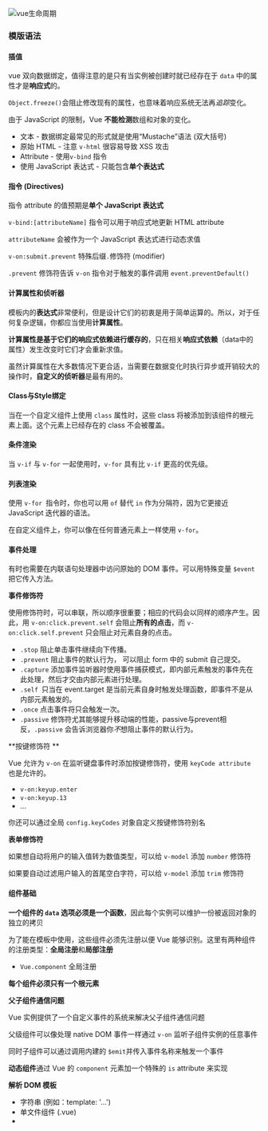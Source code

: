 ![vue生命周期](https://cn.vuejs.org/images/lifecycle.png)

### 模版语法

#### 插值

vue 双向数据绑定，值得注意的是只有当实例被创建时就已经存在于 `data` 中的属性才是**响应式**的。

`Object.freeze()`会阻止修改现有的属性，也意味着响应系统无法再*追踪*变化。

由于 JavaScript 的限制，Vue **不能检测**数组和对象的变化。

- 文本 - 数据绑定最常见的形式就是使用“Mustache”语法 (双大括号) 
- 原始 HTML - 注意 `v-html` 很容易导致 XSS 攻击
- Attribute - 使用`v-bind` 指令
- 使用 JavaScript 表达式 - 只能包含**单个表达式**



#### 指令 (Directives) 

指令 attribute 的值预期是**单个 JavaScript 表达式** 

`v-bind:[attributeName]` 指令可以用于响应式地更新 HTML attribute 

`attributeName` 会被作为一个 JavaScript 表达式进行动态求值

`v-on:submit.prevent` 特殊后缀`.`修饰符 (modifier)

`.prevent` 修饰符告诉 `v-on` 指令对于触发的事件调用 `event.preventDefault()`



#### 计算属性和侦听器

模板内的**表达式**非常便利，但是设计它们的初衷是用于简单运算的。所以，对于任何复杂逻辑，你都应当使用**计算属性**。

**计算属性是基于它们的响应式依赖进行缓存的**，只在相关**响应式依赖**（data中的属性）发生改变时它们才会重新求值。

虽然计算属性在大多数情况下更合适，当需要在数据变化时执行异步或开销较大的操作时，**自定义的侦听器**是最有用的。



#### Class与Style绑定

当在一个自定义组件上使用 `class` 属性时，这些 class 将被添加到该组件的根元素上面。这个元素上已经存在的 class 不会被覆盖。



#### 条件渲染

当 `v-if` 与 `v-for` 一起使用时，`v-for` 具有比 `v-if` 更高的优先级。



#### 列表渲染

使用 `v-for `指令时，你也可以用 `of` 替代 `in` 作为分隔符，因为它更接近 JavaScript 迭代器的语法。

在自定义组件上，你可以像在任何普通元素上一样使用 `v-for`。



#### 事件处理

有时也需要在内联语句处理器中访问原始的 DOM 事件。可以用特殊变量 `$event` 把它传入方法。

**事件修饰符**

使用修饰符时，可以串联，所以顺序很重要；相应的代码会以同样的顺序产生。因此，用 `v-on:click.prevent.self` 会阻止**所有的点击**，而 `v-on:click.self.prevent` 只会阻止对元素自身的点击。

- `.stop` 阻止单击事件继续向下传播。
- `.prevent`  阻止事件的默认行为， 可以阻止 form 中的 submit 自己提交。
- `.capture` 添加事件监听器时使用事件捕获模式，即内部元素触发的事件先在此处理，然后才交由内部元素进行处理。
- `.self `只当在 event.target 是当前元素自身时触发处理函数，即事件不是从内部元素触发的。
- `.once`  点击事件将只会触发一次。
- `.passive` 修饰符尤其能够提升移动端的性能，passive与prevent相反，`.passive` 会告诉浏览器你*不*想阻止事件的默认行为。

**按键修饰符 **

Vue 允许为 `v-on` 在监听键盘事件时添加按键修饰符，使用 `keyCode attribute` 也是允许的。

- `v-on:keyup.enter`
- `v-on:keyup.13`
- ...

你还可以通过全局 `config.keyCodes` 对象自定义按键修饰符别名

**表单修饰符**

如果想自动将用户的输入值转为数值类型，可以给 `v-model` 添加 `number` 修饰符

如果要自动过滤用户输入的首尾空白字符，可以给 `v-model` 添加 `trim` 修饰符



#### 组件基础

**一个组件的 `data` 选项必须是一个函数**，因此每个实例可以维护一份被返回对象的独立的拷贝

为了能在模板中使用，这些组件必须先注册以便 Vue 能够识别。这里有两种组件的注册类型：**全局注册**和**局部注册**

- `Vue.component` 全局注册

**每个组件必须只有一个根元素**

**父子组件通信问题**

Vue 实例提供了一个自定义事件的系统来解决父子组件通信问题

父级组件可以像处理 native DOM 事件一样通过 `v-on` 监听子组件实例的任意事件

同时子组件可以通过调用内建的 `$emit`并传入事件名称来触发一个事件

**动态组件**通过 Vue 的 `component` 元素加一个特殊的 `is` attribute 来实现

**解析 DOM 模板**

- 字符串 (例如：template: '...')
- 单文件组件 (.vue)
- <script type="text/x-template">



## 深入了解组件

#### 组件注册

在注册一个组件的时候，我们始终需要给它一个名字。定义组件名的方式有两种：

- 使用 kebab-case `Vue.component('my-component-name', { /* ... */ })`
-  使用 PascalCase `Vue.component('MyComponentName', { /* ... */ })`

**全局注册** 用 `Vue.component` 来创建组件

**局部注册 **在 `components` **选项**中定义你想要使用的组件

**全局注册的行为必须在根 Vue 实例 (通过 `new Vue`) 创建之前发生**。



#### Prop

在 HTML 中的 attribute 名是大小写不敏感的，所以浏览器会把所有大写字符解释为小写字符。

**单向下行绑定**会防止从子组件意外改变父级组件的状态，从而导致你的应用的数据流向难以理解，跟 react 单项数据流目的类似。

注意在 JavaScript 中对象和数组是通过引用传入的，所以对于一个数组或对象类型的 prop 来说，在子组件中改变这个对象或数组本身将会**影响到父组件**的状态。

注意那些 prop 会在一个**组件实例创建之前**进行验证，所以实例的属性 (如 `data`、`computed` 等) 在 `default` 或 `validator` 函数中是不可用的。

对于绝大多数 attribute 来说，外部 attribute 会替换掉组件内的attribute，`class` 和 `style` attribute 会被合并起来



#### 自定义事件

不同于组件和 prop，事件名不存在任何自动化的大小写转换。在HTML 是大小写不敏感的，因此推荐**始终使用 kebab-case 的事件名**。

[自定义组件的 `v-model`](https://cn.vuejs.org/v2/guide/components-custom-events.html#自定义组件的-v-model)

可以使用 `v-on` 的 `.native` 修饰符，在组件上直接监听事件。

Vue 提供了一个 `$listeners` 属性，它是一个对象，里面包含了作用在这个组件上的所有监听器。

`this.$emit('update:title', newTitle)` 通过 `$emit` 修改props

`.sync` 修饰符的 `v-bind` **不能和表达式**一起使用



#### 插槽slot

如果组件模版里没有包含 `<slot></slot>` 元素，则组件引用时，`<component></component>`之间的任何内容都会被抛弃。

> 父级模板里的所有内容都是在父级作用域中编译的；子模板里的所有内容都是在子作用域中编译的。
>

 `<slot>默认值</slot>` 元素可以在标签间设置默认值。

一个不带 `name` 的 ``<slot></slot>`` 会带有隐含的`name = default`。

在向**具名插槽**提供内容的时候，我们可以在一个`<template>`元素上使用 `v-slot` 指令(也只能添加到 template 上)，并以 `v-slot` 的参数的形式提供其名称：`v-slot:header`

**作用域插槽 **

绑定在 `<slot>` 元素上的 attribute 被称为**插槽 prop**，在父级作用域中，我们可以使用带值的 `v-slot` 来定义我们提供的插槽 prop 的名字。`v-slot:default="slotProps"`

默认插槽可以缩写`v-slot="slotProps"`，具名插槽也可以缩写`#=slotProps`，**插槽 Prop**还可以解构`#="{slotProp}"`

#### 处理边界情况

`$root` 属性可以用来一个子组件中访问根实例

`$parent` 属性可以用来从一个子组件访问父组件的实例

访问子组件实例或子元素，`$refs`可以访问通过 `ref` 这个 attribute 为子组件赋予一个 ID 引用

> $refs 不是响应式的，避免在在模版和计算属性中使用

**依赖注入**

`provide` 选项允许我们指定我们想要**提供**给后代组件的数据/方法。

在任何后代组件里，我们可以使用 `inject` 选项来接收指定的`provide` 选项属性。

> 依赖注入与它们当前的组织方式耦合起来，使重构变得更加困难。同时所提供的属性是非响应式的

**程序化的事件侦听器**

- 通过 `$on(eventName, eventHandler)` 侦听一个事件
- 通过 `$once(eventName, eventHandler)` 一次性侦听一个事件
- 通过 `$off(eventName, eventHandler)` 停止侦听一个事件

```js
mounted: function () {
  this.attachDatepicker('startDateInput')
  this.attachDatepicker('endDateInput')
},
methods: {
  attachDatepicker: function (refName) {
    var picker = new Pikaday({
      field: this.$refs[refName],
      format: 'YYYY-MM-DD'
    })

    this.$once('hook:beforeDestroy', function () {
      picker.destroy()
    })
  }
}
```

**循环引用**

- 递归组件 - 组件是可以通过 `name` 选项在它们自己的模板中调用自身的。注意“max stack size exceeded”错误
- 父子组件之间的循环引用 
  - `Vue.component` 全局注册组件
  - 使用 webpack 依赖/导入组件，如何不经过其中一个组件而完全解析出另一个组件，给模块系统一个点。
  - 或者，在本地注册组件的时候，你可以使用 webpack 的异步 `import`

**强制更新**

1. 注意[数组](https://cn.vuejs.org/v2/guide/list.html#注意事项)或[对象](https://cn.vuejs.org/v2/guide/list.html#对象变更检测注意事项)的变更检测注意事项
2. 是否依赖了一个未被 Vue 的响应式系统追踪的状态。`provide/inject` 
3. 可以通过 [`$forceUpdate`](https://cn.vuejs.org/v2/api/#vm-forceUpdate) 手动强制更新



## 过渡&动画

**单元素/组件过渡** `transition` 的封装组件，添加进入/离开过渡

- 条件渲染 (使用 `v-if`)
- 条件展示 (使用 `v-show`)
- 动态组件
- 组件根节点

```vue
<transition name="fade">
   <p v-if="show">hello</p>
</transition>
```

当插入或删除包含在 `transition` 组件中的元素时，Vue 将会做以下处理：

1. 自动嗅探目标元素是否应用了 CSS 过渡或动画，如果是，在恰当的时机添加/删除 CSS 类名。
2. 如果过渡组件提供了 [JavaScript 钩子函数](https://cn.vuejs.org/v2/guide/transitions.html#JavaScript-钩子)，这些钩子函数将在恰当的时机被调用。
3. 如果没有找到 JavaScript 钩子并且也没有检测到 CSS 过渡/动画，DOM 操作 (插入/删除) 在下一帧中立即执行。(注意：此指浏览器逐帧动画机制，和 Vue 的 `nextTick` 概念不同)

![过渡的类名](https://cn.vuejs.org/images/transition.png)

